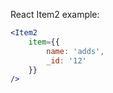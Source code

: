 React Item2 example:

```jsx
<Item2
    item={{
        name: 'adds',
        _id: '12'
    }}
/>
```


